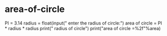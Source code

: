 # area-of-circle
PI = 3.14
radius = float(input(" enter the radius of circle:")
area of circle = PI * radius * radius
print(" radius of circle")
print("area of circle =%2f"%area)
